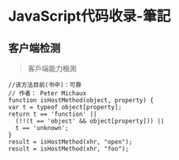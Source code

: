 # JavaScript代码收录-筆記
## 客户端检测

> 客戶端能力檢測
```//检测浏览器下测试任何对象的某个特性是否存在——不保证永远可靠
//该方法目前(书中)：可靠
// 作者： Peter Michaux
function isHostMethod(object, property) {
var t = typeof object[property];
return t == 'function' ||
  (!!(t == 'object' && object[property])) ||
  t == 'unknown';
}
result = isHostMethod(xhr, "open");
result = isHostMethod(xhr, "foo");
```
